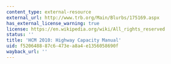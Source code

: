 ```yaml
---
content_type: external-resource
external_url: http://www.trb.org/Main/Blurbs/175169.aspx
has_external_license_warning: true
license: https://en.wikipedia.org/wiki/All_rights_reserved
status: ''
title: 'HCM 2010: Highway Capacity Manual'
uid: f5206488-87c6-473e-a8a4-e1356058690f
wayback_url: ''
---
```

